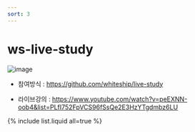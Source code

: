 ```yaml
---
sort: 3
---
```


# ws-live-study

![image](https://user-images.githubusercontent.com/66978721/104397466-35ba8580-5590-11eb-9233-b1bd742bc366.png)


- 참여방식 : https://github.com/whiteship/live-study

- 라이브강의 : https://www.youtube.com/watch?v=peEXNN-oob4&list=PLfI752FpVCS96fSsQe2E3HzYTgdmbz6LU

{% include list.liquid all=true %}

